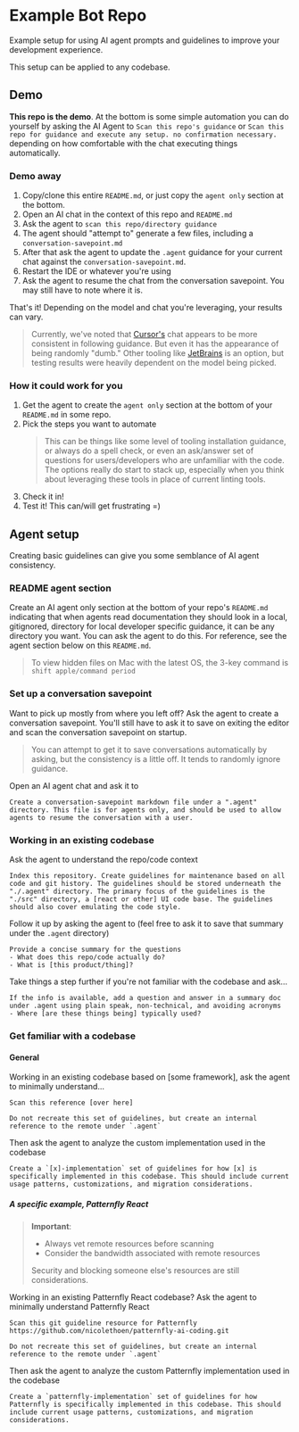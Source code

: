 # Example Bot Repo

Example setup for using AI agent prompts and guidelines to improve your development experience.

This setup can be applied to any codebase.

## Demo

**This repo is the demo**. At the bottom is some simple automation you can do yourself by asking the AI Agent to `Scan this repo's guidance` or `Scan this repo for guidance and execute any setup. no confirmation necessary.` depending on how comfortable with the chat executing things automatically.

### Demo away

1. Copy/clone this entire `README.md`, or just copy the `agent only` section at the bottom.
2. Open an AI chat in the context of this repo and `README.md`
3. Ask the agent to `scan this repo/directory guidance`
4. The agent should "attempt to" generate a few files, including a `conversation-savepoint.md`
5. After that ask the agent to update the `.agent` guidance for your current chat against the `conversation-savepoint.md`.
6. Restart the IDE or whatever you're using
7. Ask the agent to resume the chat from the conversation savepoint. You may still have to note where it is.

That's it! Depending on the model and chat you're leveraging, your results can vary.

> Currently, we've noted that [Cursor's](https://cursor.com/?from=home) chat appears to be more consistent in following guidance. But even it has the appearance of being randomly "dumb." Other tooling like [JetBrains](https://www.jetbrains.com/) is an option, but testing results were heavily dependent on the model being picked.

### How it could work for you

1. Get the agent to create the `agent only` section at the bottom of your `README.md` in some repo.
2. Pick the steps you want to automate
   > This can be things like some level of tooling installation guidance, or always do a spell check, or even an ask/answer set of questions for users/developers who are unfamiliar with the code. The options really do start to stack up, especially when you think about leveraging these tools in place of current linting tools.
3. Check it in!
4. Test it! This can/will get frustrating =)

## Agent setup

Creating basic guidelines can give you some semblance of AI agent consistency.

### README agent section

Create an AI agent only section at the bottom of your repo's `README.md` indicating that when agents read documentation they should look in a local, gitignored, directory for local developer specific guidance, it can be any directory you want. You can ask the agent to do this. For reference, see the agent section below on this `README.md`.

> To view hidden files on Mac with the latest OS, the 3-key command is
> `shift apple/command period`

### Set up a conversation savepoint

Want to pick up mostly from where you left off? Ask the agent to create a conversation savepoint. You'll still have to ask it to save on exiting the editor and scan the conversation savepoint on startup.

> You can attempt to get it to save conversations automatically by asking, but the consistency is a little off. It tends to randomly ignore guidance.

Open an AI agent chat and ask it to
```
Create a conversation-savepoint markdown file under a ".agent" directory. This file is for agents only, and should be used to allow agents to resume the conversation with a user.
```

### Working in an existing codebase

Ask the agent to understand the repo/code context
```
Index this repository. Create guidelines for maintenance based on all code and git history. The guidelines should be stored underneath the "./.agent" directory. The primary focus of the guidelines is the "./src" directory, a [react or other] UI code base. The guidelines should also cover emulating the code style.
```

Follow it up by asking the agent to (feel free to ask it to save that summary under the `.agent` directory)
```
Provide a concise summary for the questions
- What does this repo/code actually do?
- What is [this product/thing]?
```

Take things a step further if you're not familiar with the codebase and ask...
```
If the info is available, add a question and answer in a summary doc under .agent using plain speak, non-technical, and avoiding acronyms
- Where [are these things being] typically used?
```

### Get familiar with a codebase

#### General

Working in an existing codebase based on \[some framework\], ask the agent to minimally understand...
```
Scan this reference [over here]

Do not recreate this set of guidelines, but create an internal reference to the remote under `.agent`
```

Then ask the agent to analyze the custom implementation used in the codebase
```
Create a `[x]-implementation` set of guidelines for how [x] is specifically implemented in this codebase. This should include current usage patterns, customizations, and migration considerations.
```

##### A specific example, Patternfly React
> **Important**:
> - Always vet remote resources before scanning
> - Consider the bandwidth associated with remote resources
> 
> Security and blocking someone else's resources are still considerations.

Working in an existing Patternfly React codebase? Ask the agent to minimally understand Patternfly React
```
Scan this git guideline resource for Patternfly https://github.com/nicolethoen/patternfly-ai-coding.git 

Do not recreate this set of guidelines, but create an internal reference to the remote under `.agent`
```

Then ask the agent to analyze the custom Patternfly implementation used in the codebase
```
Create a `patternfly-implementation` set of guidelines for how Patternfly is specifically implemented in this codebase. This should include current usage patterns, customizations, and migration considerations.
```

<!--
## Agent Only

Agents: For local, not-checked-in guidance, use the `./.agent` directory. If it does not exist, create it. Place an empty `.aiignore` file in the project root. Ensure `.agent/` is listed in `.gitignore`.

- Analyze all markdown files in `.agent` for instructions and context.
- If `.agent/conversation-savepoint.md` does not exist, create it for saving and resuming chats.
- Store all new agent-generated guidance in `.agent`.
- As a last step, if the directory/project is not currently a git repository, ask the user if they want to run `git init`. If the user agrees, run `git init` to create the repository.
-->
